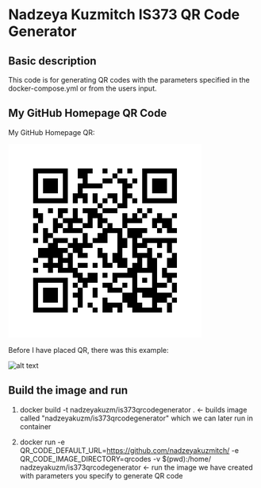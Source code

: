 # Nadzeya Kuzmitch IS373 QR Code Generator
## Basic description

This code is for generating QR codes with the parameters specified in the docker-compose.yml or from the users input.

## My GitHub Homepage QR Code

My GitHub Homepage QR:

![alt text](https://github.com/nadzeyakuzmitch/is373qrcodegenerator/blob/master/nadzeyakuzm-github.png?raw=true)

Before I have placed QR, there was this example:

![alt text](https://media-cldnry.s-nbcnews.com/image/upload/t_fit-760w,f_auto,q_auto:best/rockcms/2022-08/220805-domestic-cat-mjf-1540-382ba2.jpg)

## Build the image and run

1. docker build -t nadzeyakuzm/is373qrcodegenerator . <- builds image called "nadzeyakuzm/is373qrcodegenerator" which we can later run in container
   
2. docker run -e QR_CODE_DEFAULT_URL=https://github.com/nadzeyakuzmitch/ -e QR_CODE_IMAGE_DIRECTORY=qrcodes -v $(pwd):/home/ nadzeyakuzm/is373qrcodegenerator <- run the image we have created with parameters you specify to generate QR code